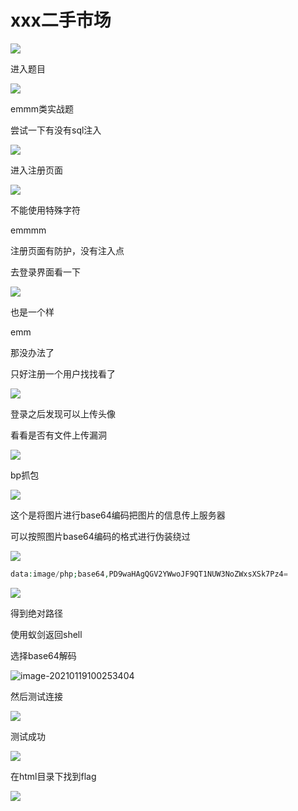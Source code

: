 # xxx二手市场

![](https://bulabula-1305079562.cos.ap-guangzhou.myqcloud.com/img/1618662264657-image-20210119094447787.png)

进入题目

![](https://bulabula-1305079562.cos.ap-guangzhou.myqcloud.com/img/1618662281603-image-20210119094540321.png)

emmm类实战题

尝试一下有没有sql注入

![](https://bulabula-1305079562.cos.ap-guangzhou.myqcloud.com/img/1618662298297-image-20210119094618779.png)

进入注册页面

![](https://bulabula-1305079562.cos.ap-guangzhou.myqcloud.com/img/1618662314502-image-20210119094658604.png)

不能使用特殊字符

emmmm

注册页面有防护，没有注入点

去登录界面看一下

![](https://bulabula-1305079562.cos.ap-guangzhou.myqcloud.com/img/1618662334529-image-20210119095218247.png)

也是一个样

emm

那没办法了

只好注册一个用户找找看了

![](https://bulabula-1305079562.cos.ap-guangzhou.myqcloud.com/img/1618662352247-image-20210119095335827.png)

登录之后发现可以上传头像

看看是否有文件上传漏洞

![](https://bulabula-1305079562.cos.ap-guangzhou.myqcloud.com/img/1618662366517-image-20210119095426844.png)

bp抓包

![](https://bulabula-1305079562.cos.ap-guangzhou.myqcloud.com/img/1618662383997-image-20210119095529171.png)

这个是将图片进行base64编码把图片的信息传上服务器

可以按照图片base64编码的格式进行伪装绕过

![](https://bulabula-1305079562.cos.ap-guangzhou.myqcloud.com/img/1618662407655-image-20210119095832068.png)

```php
data:image/php;base64,PD9waHAgQGV2YWwoJF9QT1NUW3NoZWxsXSk7Pz4=
```

![](https://bulabula-1305079562.cos.ap-guangzhou.myqcloud.com/img/1618662424676-image-20210119100038380.png)

得到绝对路径

使用蚁剑返回shell

选择base64解码

![image-20210119100253404](D:\ebook\markdown\image/image-20210119100253404.png)

然后测试连接

![](https://bulabula-1305079562.cos.ap-guangzhou.myqcloud.com/img/1618662480511-image-20210119100308294.png)

测试成功

![](https://bulabula-1305079562.cos.ap-guangzhou.myqcloud.com/img/1618662501522-image-20210119100336654.png)

在html目录下找到flag

![](https://bulabula-1305079562.cos.ap-guangzhou.myqcloud.com/img/1618662516323-image-20210119100403766.png)